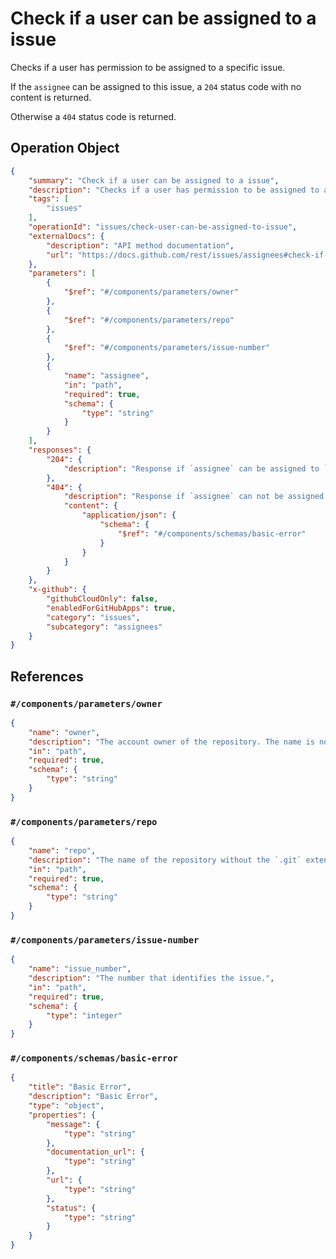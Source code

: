 # Check if a user can be assigned to a issue

Checks if a user has permission to be assigned to a specific issue.

If the `assignee` can be assigned to this issue, a `204` status code with no content is returned.

Otherwise a `404` status code is returned.

## Operation Object

```json
{
    "summary": "Check if a user can be assigned to a issue",
    "description": "Checks if a user has permission to be assigned to a specific issue.\n\nIf the `assignee` can be assigned to this issue, a `204` status code with no content is returned.\n\nOtherwise a `404` status code is returned.",
    "tags": [
        "issues"
    ],
    "operationId": "issues/check-user-can-be-assigned-to-issue",
    "externalDocs": {
        "description": "API method documentation",
        "url": "https://docs.github.com/rest/issues/assignees#check-if-a-user-can-be-assigned-to-a-issue"
    },
    "parameters": [
        {
            "$ref": "#/components/parameters/owner"
        },
        {
            "$ref": "#/components/parameters/repo"
        },
        {
            "$ref": "#/components/parameters/issue-number"
        },
        {
            "name": "assignee",
            "in": "path",
            "required": true,
            "schema": {
                "type": "string"
            }
        }
    ],
    "responses": {
        "204": {
            "description": "Response if `assignee` can be assigned to `issue_number`"
        },
        "404": {
            "description": "Response if `assignee` can not be assigned to `issue_number`",
            "content": {
                "application/json": {
                    "schema": {
                        "$ref": "#/components/schemas/basic-error"
                    }
                }
            }
        }
    },
    "x-github": {
        "githubCloudOnly": false,
        "enabledForGitHubApps": true,
        "category": "issues",
        "subcategory": "assignees"
    }
}
```

## References

### `#/components/parameters/owner`

```json
{
    "name": "owner",
    "description": "The account owner of the repository. The name is not case sensitive.",
    "in": "path",
    "required": true,
    "schema": {
        "type": "string"
    }
}
```

### `#/components/parameters/repo`

```json
{
    "name": "repo",
    "description": "The name of the repository without the `.git` extension. The name is not case sensitive.",
    "in": "path",
    "required": true,
    "schema": {
        "type": "string"
    }
}
```

### `#/components/parameters/issue-number`

```json
{
    "name": "issue_number",
    "description": "The number that identifies the issue.",
    "in": "path",
    "required": true,
    "schema": {
        "type": "integer"
    }
}
```

### `#/components/schemas/basic-error`

```json
{
    "title": "Basic Error",
    "description": "Basic Error",
    "type": "object",
    "properties": {
        "message": {
            "type": "string"
        },
        "documentation_url": {
            "type": "string"
        },
        "url": {
            "type": "string"
        },
        "status": {
            "type": "string"
        }
    }
}
```